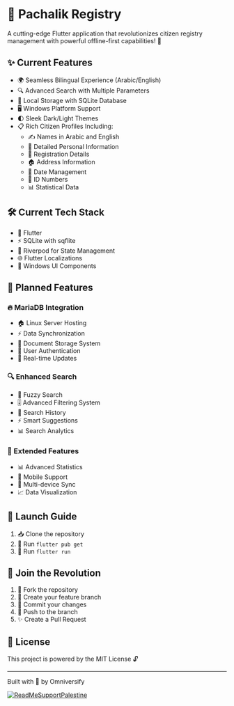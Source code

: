 # 🌟 Pachalik Registry 

A cutting-edge Flutter application that revolutionizes citizen registry management with powerful offline-first capabilities! 🚀

## ✨ Current Features

- 🌍 Seamless Bilingual Experience (Arabic/English)
- 🔍 Advanced Search with Multiple Parameters
- 💾 Local Storage with SQLite Database
- 🖥️ Windows Platform Support
- 🌓 Sleek Dark/Light Themes
- 📋 Rich Citizen Profiles Including:
  - ✍️ Names in Arabic and English
  - 👤 Detailed Personal Information
  - 📝 Registration Details
  - 🏠 Address Information
  - 📅 Date Management
  - 🔢 ID Numbers
  - 📊 Statistical Data

## 🛠️ Current Tech Stack

- 💙 Flutter
- ⚡ SQLite with sqflite
- 🎯 Riverpod for State Management
- 🌐 Flutter Localizations
- 📱 Windows UI Components

## 🚀 Planned Features

### 🔥 MariaDB Integration
- 🏠 Linux Server Hosting
- ⚡ Data Synchronization
- 📂 Document Storage System
- 🔐 User Authentication
- 🔄 Real-time Updates

### 🔍 Enhanced Search
- 🎯 Fuzzy Search
- 🎚️ Advanced Filtering System
- 📜 Search History
- ⚡ Smart Suggestions
- 📊 Search Analytics

### 💪 Extended Features
- 📊 Advanced Statistics
- 📱 Mobile Support
- 🔄 Multi-device Sync
- 📈 Data Visualization

## 🚀 Launch Guide

1. 📥 Clone the repository
2. 🔧 Run `flutter pub get`
3. 🎉 Run `flutter run`

## 🤝 Join the Revolution

1. 🔱 Fork the repository
2. 🌿 Create your feature branch
3. 💾 Commit your changes
4. 🚀 Push to the branch
5. ✨ Create a Pull Request

## 📜 License

This project is powered by the MIT License 🔓

---
Built with 💖 by Omniversify

[![ReadMeSupportPalestine](https://raw.githubusercontent.com/Safouene1/support-palestine-banner/master/banner-project.svg)](https://donate.unrwa.org/-landing-page/en_EN)
